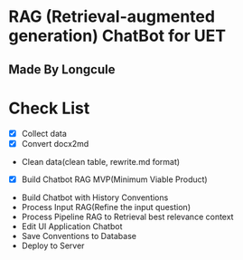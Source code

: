 # RAG (Retrieval-augmented generation) ChatBot for UET
## Made By Longcule
# Check List
- [x]  Collect data 
- [x]  Convert docx2md 
-  Clean data(clean table, rewrite.md format) 
- [x] Build Chatbot RAG MVP(Minimum Viable Product)
-  Build Chatbot with History Conventions 
-  Process Input RAG(Refine the input question) 
-  Process Pipeline RAG to Retrieval best relevance context 
-  Edit UI Application Chatbot 
-  Save Conventions to Database 
-  Deploy to Server 
